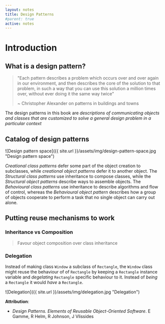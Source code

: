 ```yaml
---
layout: notes
title: Design Patterns
#parent: true
active: notes
---
```

# Introduction

## What is a design pattern?

> "Each pattern describes a problem which occurs over and over again in our environment, and then describes the core of the solution to that problem, in such a way that you can use this solution a million times over, without ever doing it the same way twice"
>
> ~ Christopher Alexander on patterns in buildings and towns

The design patterns in this book are _descriptions of communicating objects and classes that are customized to solve a general design problem in a particular context_

## Catalog of design patterns

![Design pattern space]({{ site.url }}/assets/img/design-pattern-space.jpg "Design pattern space")

*Creational class patterns* defer some part of the object creation to subclasses, while *creational object patterns* defer it to another object. The *Structural class patterns* use inheritance to compose classes, while the *Structural object patterns* describe ways to assemble objects. The *Behavioural class patterns* use inheritance to describe algorithms and flow of control, whereas the *Behavioural object pattern* describes how a group of objects cooperate to perform a task that no single object can carry out alone.

## Putting reuse mechanisms to work

### Inheritance vs Composition

> Favour object composition over class inheritance

### Delegation

Instead of making class `Window` a subclass of `Rectangle`, the `Window` class might reuse the behaviour of of `Rectangle` by keeping a `Rectangle` instance variable and _degelating_ `Rectangle` specific behaviour to it. Instead of _being_ a `Rectangle` it would _have_ a `Rectangle`.

![Delegation]({{ site.url }}/assets/img/delegation.jpg "Delegation")



**Attribution**:

* _Design Patterns. Elements of Reusable Object-Oriented Software_.  E Gamme, R Helm, R Johnson, J Vlissides
